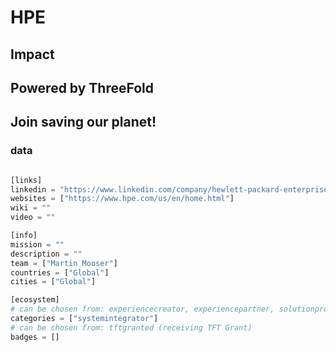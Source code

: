 # HPE

## Impact

## Powered by ThreeFold

## Join saving our planet!

### data

```python

[links]
linkedin = "https://www.linkedin.com/company/hewlett-packard-enterprise/"
websites = ["https://www.hpe.com/us/en/home.html"]
wiki = ""
video = ""

[info]
mission = ""
description = ""
team = ["Martin Mooser"]
countries = ["Global"]
cities = ["Global"]

[ecosystem]
# can be chosen from: experiencecreator, experiencepartner, solutionprovider, farmer, systemintegrator
categories = ["systemintegrator"]
# can be chosen from: tftgranted (receiving TFT Grant)
badges = []

```
